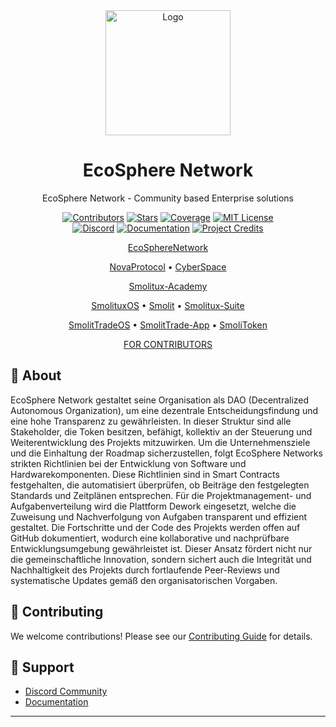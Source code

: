 <div align="center">
  <img src="./docs/static/img/logo.png" alt="Logo" width="200">
  <h1>EcoSphere Network</h1>
  <p>EcoSphere Network - Community based Enterprise solutions</p>

  [![Contributors][contributors-shield]][contributors-url]
  [![Stars][stars-shield]][stars-url]
  [![Coverage][coverage-shield]][coverage-url]
  [![MIT License][license-shield]][license-url]
  <br/>
  [![Discord][discord-shield]][discord-url]
  [![Documentation][docs-shield]][docs-url]
  [![Project Credits][credits-shield]][credits-url]

  

  [EcoSphereNetwork](https://github.com/EcoSphereNetwork/EcoSphereNetwork)

  [NovaProtocol](https://github.com/EcoSphereNetwork/NovaProtocol) • [CyberSpace](https://github.com/EcoSphereNetwork/CyberSpace)

  [Smolitux-Academy](https://github.com/SamSchim/Smolitux-Academy)
  
  [SmolituxOS](https://github.com/EcoSphereNetwork/SmolituxOS) • [Smolit](https://github.com/EcoSphereNetwork/Smolit-Assistant) • [Smolitux-Suite](https://github.com/EcoSphereNetwork/Smolitux-Suite)
  
  [SmolitTradeOS](https://github.com/EcoSphereNetwork/SmoliTradeOS) • [SmolitTrade-App](https://github.com/EcoSphereNetwork/SmoliTrade-App) • [SmoliToken](https://github.com/SamSchim/SmoliToken)

  [FOR CONTRIBUTORS](https://app.dework.xyz/ecosphere-networks)
</div>


## 🎯 About

EcoSphere Network gestaltet seine Organisation als DAO (Decentralized Autonomous Organization), um eine dezentrale Entscheidungsfindung und eine hohe Transparenz zu gewährleisten. In dieser Struktur sind alle Stakeholder, die Token besitzen, befähigt, kollektiv an der Steuerung und Weiterentwicklung des Projekts mitzuwirken. Um die Unternehmensziele und die Einhaltung der Roadmap sicherzustellen, folgt EcoSphere Networks strikten Richtlinien bei der Entwicklung von Software und Hardwarekomponenten. Diese Richtlinien sind in Smart Contracts festgehalten, die automatisiert überprüfen, ob Beiträge den festgelegten Standards und Zeitplänen entsprechen. Für die Projektmanagement- und Aufgabenverteilung wird die Plattform Dework eingesetzt, welche die Zuweisung und Nachverfolgung von Aufgaben transparent und effizient gestaltet. Die Fortschritte und der Code des Projekts werden offen auf GitHub dokumentiert, wodurch eine kollaborative und nachprüfbare Entwicklungsumgebung gewährleistet ist. Dieser Ansatz fördert nicht nur die gemeinschaftliche Innovation, sondern sichert auch die Integrität und Nachhaltigkeit des Projekts durch fortlaufende Peer-Reviews und systematische Updates gemäß den organisatorischen Vorgaben.


## 🤝 Contributing

We welcome contributions! Please see our [Contributing Guide](CONTRIBUTING.md) for details.


## 💬 Support

- [Discord Community][discord-url]
- [Documentation][docs-url]

---

<div align="center">


<!-- MARKDOWN LINKS & IMAGES -->
[contributors-shield]: https://img.shields.io/github/contributors/EcoSphereNetwork/Repo-Template_-new-?style=for-the-badge&color=blue
[contributors-url]: https://github.com/EcoSphereNetwork/Repo-Template_-new-/graphs/contributors
[stars-shield]: https://img.shields.io/github/stars/EcoSphereNetwork/Repo-Template_-new-?style=for-the-badge&color=blue
[stars-url]: https://github.com/EcoSphereNetwork/Repo-Template_-new-/stargazers
[coverage-shield]: https://img.shields.io/codecov/c/github/EcoSphereNetwork/Repo-Template_-new-?style=for-the-badge&color=blue
[coverage-url]: https://codecov.io/github/EcoSphereNetwork/Repo-Template_-new-
[license-shield]: https://img.shields.io/github/license/EcoSphereNetwork/Repo-Template_-new-?style=for-the-badge&color=blue
[license-url]: https://github.com/EcoSphereNetwork/Repo-Template_-new-/blob/main/LICENSE
[discord-shield]: https://img.shields.io/badge/Discord-Join%20Us-purple?logo=discord&logoColor=white&style=for-the-badge
[discord-url]: https://discord.gg/cTWBHGkn
[docs-shield]: https://img.shields.io/badge/Documentation-000?logo=googledocs&logoColor=FFE165&style=for-the-badge
[docs-url]: https://github.com/EcoSphereNetwork/Repo-Template_-new-/wiki
[credits-shield]: https://img.shields.io/badge/Project-Credits-blue?style=for-the-badge&color=FFE165&logo=github&logoColor=white
[credits-url]: https://github.com/EcoSphereNetwork/Repo-Template_-new-/blob/main/CREDITS.md
[activity-graph]: https://repobeats.axiom.co/api/embed/8d1a53c73cf5523d0e52a6cc5b74bce75eecc801.svg
[activity-url]: https://repobeats.axiom.co

